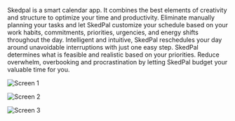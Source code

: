 Skedpal is a smart calendar app. It combines the best elements of creativity and 
structure to optimize your time and productivity. Eliminate manually planning your 
tasks and let SkedPal customize your schedule based on your work habits, commitments,
priorities, urgencies, and energy shifts throughout the day. Intelligent and 
intuitive, SkedPal reschedules your day around unavoidable interruptions with just 
one easy step. SkedPal determines what is feasible and realistic based on your priorities. 
Reduce overwhelm, overbooking and procrastination by letting SkedPal budget your valuable 
time for you.

![Screen 1](screen1.jpg)

![Screen 2](screen2.jpg)

![Screen 3](screen3.jpg)